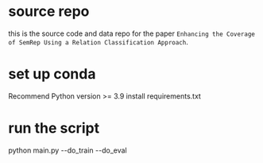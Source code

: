 # source repo
this is the source code and data repo for the paper ``Enhancing the Coverage of SemRep Using a Relation Classification Approach``.

# set up conda
Recommend Python version >= 3.9
install requirements.txt

# run the script
python main.py --do_train --do_eval

